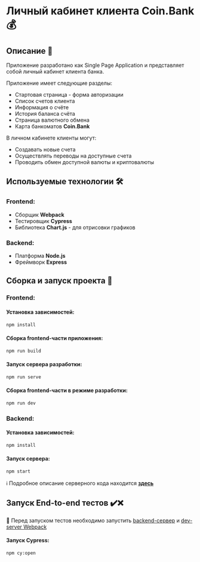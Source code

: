 # Личный кабинет клиента Coin.Bank 💰

## Описание 🧾

Приложение разработано как Single Page Application и представляет собой личный кабинет клиента банка.

Приложение имеет следующие разделы:

- Стартовая страница - форма авторизации
- Список счетов клиента
- Информация о счёте
- История баланса счёта
- Страница валютного обмена
- Карта банкоматов **Coin.Bank**

В личном кабинете клиенты могут:

- Создавать новые счета
- Осуществлять переводы на доступные счета
- Проводить обмен доступной валюты и криптовалюты

## Используемые технологии 🛠️

### Frontend:

- Сборщик **Webpack**
- Тестировщик **Cypress**
- Библиотека **Chart.js** - для отрисовки графиков

### Backend:

- Платформа **Node.js**
- Фреймворк **Express**

## Сборка и запуск проекта 🚀

### Frontend:

#### Установка зависимостей:

```sh
npm install
```

#### Сборка frontend-части приложения:

```sh
npm run build
```

<h4 id="webpack-server">Запуск сервера разработки:</h4>

```sh
npm run serve
```

#### Cборка frontend-части в режиме разработки:

```sh
npm run dev
```

### Backend:

#### Установка зависимостей:

```sh
npm install
```

<h4 id="start-server">Запуск сервера:</h4>

```sh
npm start
```

ℹ️ Подробное описание серверного кода находится [**здесь**](./backend/README.md)

## Запуск End-to-end тестов ✔️❌

🚨 Перед запуском тестов необходимо запустить [backend-сервер](#start-server) и [dev-server Webpack](#webpack-server)

#### Запуск Cypress:

```sh
npm cy:open
```
